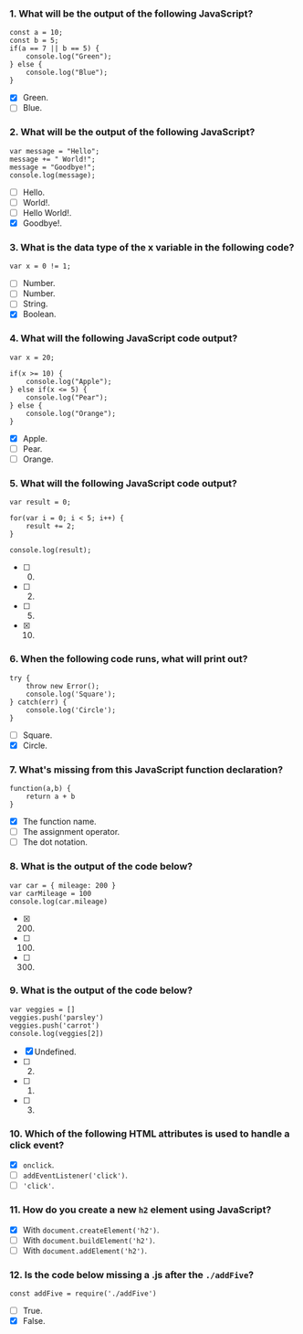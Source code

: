 ### 1. What will be the output of the following JavaScript?

```
const a = 10;
const b = 5;
if(a == 7 || b == 5) {
    console.log("Green");
} else {
    console.log("Blue");
}
```

- [x] Green.
- [ ] Blue.

### 2. What will be the output of the following JavaScript?

```
var message = "Hello";
message += " World!";
message = "Goodbye!";
console.log(message);
```

- [ ] Hello.
- [ ] World!.
- [ ] Hello World!.
- [x] Goodbye!.

### 3. What is the data type of the x variable in the following code?

`var x = 0 != 1;`

- [ ] Number.
- [ ] Number.
- [ ] String.
- [x] Boolean.

### 4. What will the following JavaScript code output?

```
var x = 20;

if(x >= 10) {
    console.log("Apple");
} else if(x <= 5) {
    console.log("Pear");
} else {
    console.log("Orange");
}
```

- [x] Apple.
- [ ] Pear.
- [ ] Orange.

### 5. What will the following JavaScript code output?

```
var result = 0;

for(var i = 0; i < 5; i++) {
    result += 2;
}

console.log(result);
```

- [ ] 0.
- [ ] 2.
- [ ] 5.
- [x] 10.

### 6. When the following code runs, what will print out?

```
try {
    throw new Error();
    console.log('Square');
} catch(err) {
    console.log('Circle');
}
```

- [ ] Square.
- [x] Circle.

### 7. What's missing from this JavaScript function declaration?

```
function(a,b) {
    return a + b
}
```

- [x] The function name.
- [ ] The assignment operator.
- [ ] The dot notation.

### 8. What is the output of the code below?

```
var car = { mileage: 200 }
var carMileage = 100
console.log(car.mileage)
```

- [x] 200.
- [ ] 100.
- [ ] 300.

### 9. What is the output of the code below?

```
var veggies = []
veggies.push('parsley')
veggies.push('carrot')
console.log(veggies[2])
```

- [x] Undefined.
- [ ] 2.
- [ ] 1.
- [ ] 3.

### 10. Which of the following HTML attributes is used to handle a click event?

- [x] `onclick`.
- [ ] `addEventListener('click')`.
- [ ] `'click'`.

### 11. How do you create a new `h2` element using JavaScript?

- [x] With `document.createElement('h2')`.
- [ ] With `document.buildElement('h2')`.
- [ ] With `document.addElement('h2')`.

### 12. Is the code below missing a .js after the `./addFive`?

`const addFive = require('./addFive')`

- [ ] True.
- [x] False.

